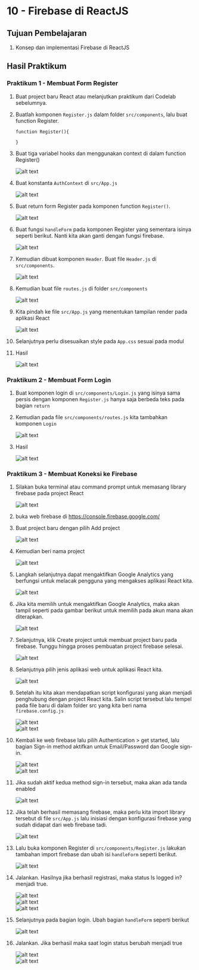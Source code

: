 # 10 - Firebase di ReactJS

## Tujuan Pembelajaran

1. Konsep dan implementasi Firebase di ReactJS

## Hasil Praktikum

### Praktikum 1 - Membuat Form Register
1. Buat project baru React atau melanjutkan praktikum dari Codelab sebelumnya.
2. Buatlah komponen `Register.js` dalam folder `src/components`, lalu buat function Register.
    ```
    function Register(){

    }
    ```
3. Buat tiga variabel hooks dan menggunakan context di dalam function Register()
    
    ![alt text](img/1.png)

4. Buat konstanta `AuthContext` di `src/App.js`

    ![alt text](img/2.png)

5. Buat return form Register pada komponen function `Register()`.

    ![alt text](img/3.png)

6. Buat fungsi `handleForm` pada komponen Register yang sementara isinya seperti berikut. Nanti kita akan ganti dengan fungsi firebase.
    
    ![alt text](img/4.png)

7. Kemudian dibuat komponen `Header`. Buat file `Header.js` di `src/components`.
    
    ![alt text](img/5.png)

8. Kemudian buat file `routes.js` di folder `src/components`

    ![alt text](img/6.png)

9. Kita pindah ke file `src/App.js` yang menentukan tampilan render pada aplikasi React

    ![alt text](img/7.png)

10. Selanjutnya perlu disesuaikan style pada `App.css` sesuai pada modul
11. Hasil

    ![alt text](img/8.png)

### Praktikum 2 - Membuat Form Login
1. Buat komponen login di `src/components/Login.js` yang isinya sama persis dengan komponen `Register.js` hanya saja berbeda teks pada bagian `return`
2. Kemudian pada file `src/components/routes.js` kita tambahkan komponen `Login`
    
    ![alt text](img/9.png)

3. Hasil

    ![alt text](img/10.png)

### Praktikum 3 - Membuat Koneksi ke Firebase
1. Silakan buka terminal atau command prompt untuk memasang library firebase pada project React
    
    ![alt text](img/11.png)

2. buka web firebase di https://console.firebase.google.com/
3. Buat project baru dengan pilih Add project

    ![alt text](img/12.png)

4. Kemudian beri nama project

    ![alt text](img/13.png)

5. Langkah selanjutnya dapat mengaktifkan Google Analytics yang berfungsi untuk melacak pengguna yang mengakses aplikasi React kita. 

    ![alt text](img/14.png)

6. Jika kita memilih untuk mengaktifkan Google Analytics, maka akan tampil seperti pada gambar berikut untuk memilih pada akun mana akan diterapkan.

    ![alt text](img/15.png)

7. Selanjutnya, klik Create project untuk membuat project baru pada firebase. Tunggu hingga proses pembuatan project firebase selesai.
    
    ![alt text](img/16.png)

8. Selanjutnya pilih jenis aplikasi web untuk aplikasi React kita.

    ![alt text](img/17.png)

9. Setelah itu kita akan mendapatkan script konfigurasi yang akan menjadi penghubung dengan project React kita. Salin script tersebut lalu tempel pada file baru di dalam folder src yang kita beri nama `firebase.config.js`

    ![alt text](img/18.png)<br>
    ![alt text](img/19.png)

10. Kembali ke web firebase lalu pilih Authentication > get started, lalu bagian Sign-in method aktifkan untuk Email/Password dan Google sign-in.

    ![alt text](img/20.png)<br>
    ![alt text](img/21.png)

11. Jika sudah aktif kedua method sign-in tersebut, maka akan ada tanda enabled 
    
    ![alt text](img/22.png)

12. Jika telah berhasil memasang firebase, maka perlu kita import library tersebut di file `src/App.js` lalu inisiasi dengan konfigurasi firebase yang sudah didapat dari web firebase tadi.

    ![alt text](img/23.png)

13. Lalu buka komponen Register di `src/components/Register.js` lakukan tambahan import firebase dan ubah isi `handleForm` seperti berikut.

    ![alt text](img/24.png)

14. Jalankan. Hasilnya jika berhasil registrasi, maka status Is logged in? menjadi true.

    ![alt text](img/25.png)<br>
    ![alt text](img/26.png)<br>
    ![alt text](img/27.png)

15. Selanjutnya pada bagian login. Ubah bagian `handleForm` seperti berikut

    ![alt text](img/28.png)

16. Jalankan. Jika berhasil maka saat login status berubah menjadi true
    
    ![alt text](img/29.png)<br>
    ![alt text](img/30.png)